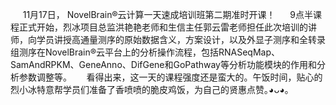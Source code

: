 &nbsp;&nbsp;&nbsp;&nbsp;&nbsp;11月17日， NovelBrain®云计算一天速成培训班第二期准时开课！
&nbsp;&nbsp;&nbsp;&nbsp;&nbsp;9点半课程正式开始，烈冰项目总监洪艳艳老师和生信主任郭云雷老师担任此次培训的讲师，向学员讲授高通量测序的原始数据含义，方案设计，以及外显子测序和全转录组测序在NovelBrain®云平台上的分析操作流程，包括RNASeqMap、SamAndRPKM、GeneAnno、DifGene和GoPathway等分析功能模块的作用和分析参数调整等。
&nbsp;&nbsp;&nbsp;&nbsp;&nbsp;看得出来，这一天的课程强度还是蛮大的。午饭时间，贴心的烈小冰特意帮学员们准备了香喷喷的脆皮鸡饭，为自己的贤惠点赞｡◕ᴗ◕｡
<div style="text-align:center"><img data-src="1.jpg" width="500px" ></img>
</div>
<div style="text-align:center"><img data-src="1.jpg"
width="300px" ></img>
</div>